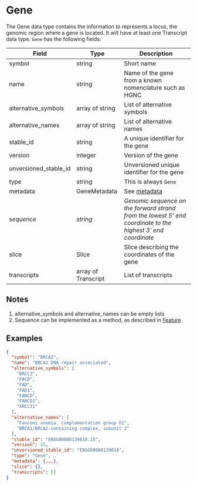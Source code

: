 # Gene

The Gene data type contains the information to represents a locus, the genomic region where a gene is located. It will have at least one Transcript data type.
`Gene` has the following fields:

| Field                 | Type                | Description                         |
|-----------------------|---------------------|-------------------------------------|
| symbol                | string              | Short name
| name                  | string              | Name of the gene from a known nomenclature such as HGNC
| alternative_symbols   | array of string     | List of alternative symbols
| alternative_names     | array of string     | List of alternative names
| stable_id             | string              | A unique identifier for the gene
| version               | integer             | Version of the gene
| unversioned_stable_id | string              | Unversioned unique identifier for the gene
| type                  | string              | This is always `Gene`
| metadata              | GeneMetadata        | See [metadata](./metadata.md)
| *sequence*            | *string*            | *Genomic sequence on the forward strand from the lowest 5' end coordinate to the highest 3' end coordinate*
| slice                 | Slice               | Slice describing the coordinates of the gene
| transcripts           | array of Transcript | List of transcripts

## Notes
1. alternative_symbols and alternative_names can be empty lists
2. Sequence can be implemented as a method, as described in [Feature](./feature.md)

## Examples
```json
{
  "symbol": "BRCA2",
  "name": "BRCA2 DNA repair associated",
  "alternative_symbols": [
    "BRCC2",
    "FACD",
    "FAD",
    "FAD1",
    "FANCD",
    "FANCD1",
    "XRCC11"
  ],
  "alternative_names": [
    "Fanconi anemia, complementation group D1",
    "BRCA1/BRCA2-containing complex, subunit 2"
  ],
  "stable_id": "ENSG00000139618.15",
  "version": 15,
  "unversioned_stable_id": "ENSG00000139618",
  "type": "Gene",
  "metadata": {...},
  "slice": {},
  "transcripts": []
}
```
